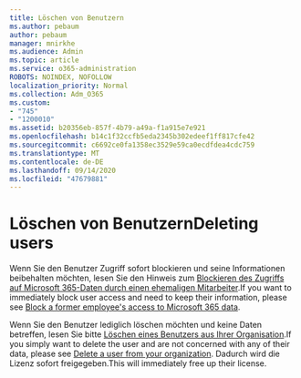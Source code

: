 ```yaml
---
title: Löschen von Benutzern
ms.author: pebaum
author: pebaum
manager: mnirkhe
ms.audience: Admin
ms.topic: article
ms.service: o365-administration
ROBOTS: NOINDEX, NOFOLLOW
localization_priority: Normal
ms.collection: Adm_O365
ms.custom:
- "745"
- "1200010"
ms.assetid: b20356eb-857f-4b79-a49a-f1a915e7e921
ms.openlocfilehash: b14c1f32ccfb5eda2345b302edeef1ff817cfe42
ms.sourcegitcommit: c6692ce0fa1358ec3529e59ca0ecdfdea4cdc759
ms.translationtype: MT
ms.contentlocale: de-DE
ms.lasthandoff: 09/14/2020
ms.locfileid: "47679881"
---
```

# <a name="deleting-users"></a><span data-ttu-id="940f1-102">Löschen von Benutzern</span><span class="sxs-lookup"><span data-stu-id="940f1-102">Deleting users</span></span>

<span data-ttu-id="940f1-103">Wenn Sie den Benutzer Zugriff sofort blockieren und seine Informationen beibehalten möchten, lesen Sie den Hinweis zum [Blockieren des Zugriffs auf Microsoft 365-Daten durch einen ehemaligen Mitarbeiter](https://docs.microsoft.com/microsoft-365/admin/add-users/remove-former-employee#block-a-former-employees-access-to-microsoft-365-data).</span><span class="sxs-lookup"><span data-stu-id="940f1-103">If you want to immediately block user access and need to keep their information, please see [Block a former employee's access to Microsoft 365 data](https://docs.microsoft.com/microsoft-365/admin/add-users/remove-former-employee#block-a-former-employees-access-to-microsoft-365-data).</span></span>
  
<span data-ttu-id="940f1-104">Wenn Sie den Benutzer lediglich löschen möchten und keine Daten betreffen, lesen Sie bitte [Löschen eines Benutzers aus Ihrer Organisation](https://docs.microsoft.com/microsoft-365/admin/add-users/delete-a-user).</span><span class="sxs-lookup"><span data-stu-id="940f1-104">If you simply want to delete the user and are not concerned with any of their data, please see [Delete a user from your organization](https://docs.microsoft.com/microsoft-365/admin/add-users/delete-a-user).</span></span> <span data-ttu-id="940f1-105">Dadurch wird die Lizenz sofort freigegeben.</span><span class="sxs-lookup"><span data-stu-id="940f1-105">This will immediately free up their license.</span></span>
  